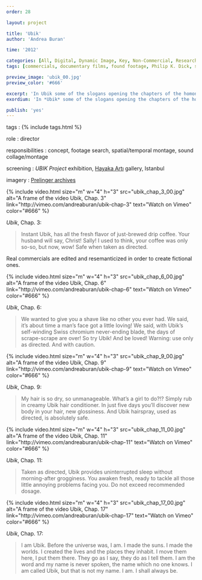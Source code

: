 ```yaml
---
order: 28

layout: project

title: 'Ubik'
author: 'Andrea Buran'

time: '2012'

categories: [All, Digital, Dynamic Image, Key, Non-Commercial, Research]
tags: [commercials, documentary films, found footage, Philip K. Dick, science fiction]

preview_image: 'ubik_00.jpg'
preview_color: '#666'

excerpt: 'In Ubik some of the slogans opening the chapters of the homonymous science fiction novel by Philp K. Dick are recreated using ’50 and ’60 American commercials and documentary films as footage.'
exordium: 'In *Ubik* some of the slogans opening the chapters of the homonymous science fiction novel by Philp K. Dick are recreated using ’50 and ’60 American commercial and documentary footage.'

publish: 'yes'
---
```


tags
: {% include tags.html %}

role
: director

responsibilities
: concept, footage search, spatial/temporal montage, sound collage/montage

screening
: *UBIK Project* exhibition, [Hayaka Artı](http://www.hayakaarti.com/en/ "Hayaka Artı gallery, Istanbul") gallery, Istanbul

imagery
: [Prelinger archives](http://www.archive.org/browse.php?field=subject&mediatype=movies&collection=prelinger "Prelinger archives on Internet Archive")

<div class="figures">
    {% include video.html 
        size="m" 
        w="4" h="3" 
        src="ubik_chap_3_00.jpg" 
        alt="A frame of the video Ubik, Chap. 3" 
        link="http://vimeo.com/andreaburan/ubik-chap-3" 
        text="Watch on Vimeo" 
        color="#666" 
    %}
</div>

*Ubik*, Chap. 3:

> Instant Ubik, has all the fresh flavor of just-brewed drip coffee. Your husband will say, Christ! Sally! I used to think, your coffee was only so-so, but now, wow! Safe when taken as directed.

Real commercials are edited and resemanticized in order to create fictional ones.

<div class="figures">
    {% include video.html 
        size="m" 
        w="4" h="3" 
        src="ubik_chap_6_00.jpg" 
        alt="A frame of the video Ubik, Chap. 6" 
        link="http://vimeo.com/andreaburan/ubik-chap-6" 
        text="Watch on Vimeo" 
        color="#666" 
    %}
</div>

*Ubik*, Chap. 6: 

> We wanted to give you a shave like no other you ever had. We said, it’s about time a man’s face got a little loving! We said, with Ubik’s self-winding Swiss chromium never-ending blade, the days of scrape-scrape are over! So try Ubik! And be loved! Warning: use only as directed. And with caution.

<div class="figures">
    {% include video.html 
        size="m" 
        w="4" h="3" 
        src="ubik_chap_9_00.jpg" 
        alt="A frame of the video Ubik, Chap. 9" 
        link="http://vimeo.com/andreaburan/ubik-chap-9" 
        text="Watch on Vimeo" 
        color="#666" 
    %}
</div>

*Ubik*, Chap. 9:

> My hair is so dry, so unmanageable. What’s a girl to do?!? Simply rub in creamy Ubik hair conditioner. In just five days you’ll discover new body in your hair, new glossiness. And Ubik hairspray, used as directed, is absolutely safe.

<div class="figures">
    {% include video.html 
        size="m" 
        w="4" h="3" 
        src="ubik_chap_11_00.jpg" 
        alt="A frame of the video Ubik, Chap. 11" 
        link="http://vimeo.com/andreaburan/ubik-chap-11" 
        text="Watch on Vimeo" 
        color="#666" 
    %}
</div>

*Ubik*, Chap. 11:

> Taken as directed, Ubik provides uninterrupted sleep without morning-after grogginess. You awaken fresh, ready to tackle all those little annoying problems facing you. Do not exceed recommended dosage.

<div class="figures">
    {% include video.html 
        size="m" 
        w="4" h="3" 
        src="ubik_chap_17_00.jpg" 
        alt="A frame of the video Ubik, Chap. 17" 
        link="http://vimeo.com/andreaburan/ubik-chap-17" 
        text="Watch on Vimeo" 
        color="#666" 
    %}
</div>

*Ubik*, Chap. 17:

> I am Ubik. Before the universe was, I am. I made the suns. I made the worlds. I created the lives and the places they inhabit. I move them here, I put them there. They go as I say, they do as I tell them. I am the word and my name is never spoken, the name which no one knows. I am called Ubik, but that is not my name. I am. I shall always be.